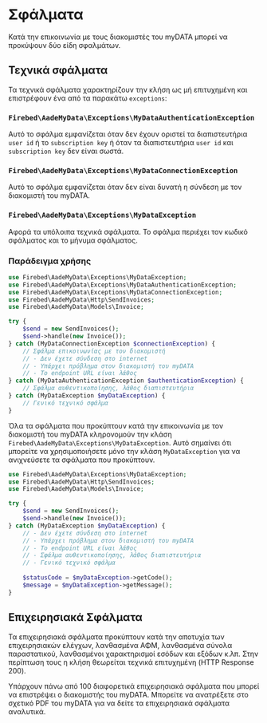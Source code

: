 # Σφάλματα

Κατά την επικοινωνία με τους διακομιστές του myDATA μπορεί να προκύψουν δύο είδη σφαλμάτων.

## Τεχνικά σφάλματα

Τα τεχνικά σφάλματα χαρακτηρίζουν την κλήση ως μή επιτυχημένη και επιστρέφουν ένα
από τα παρακάτω `exceptions`:

### `Firebed\AadeMyData\Exceptions\MyDataAuthenticationException`

Αυτό το σφάλμα εμφανίζεται όταν δεν έχουν οριστεί τα διαπιστευτήρια `user id` ή το
`subscription key` ή όταν τα διαπιστευτήρια `user id` και `subscription key` δεν είναι σωστά.

### `Firebed\AadeMyData\Exceptions\MyDataConnectionException`

Αυτό το σφάλμα εμφανίζεται όταν δεν είναι δυνατή η σύνδεση με τον διακομιστή του myDATA.

### `Firebed\AadeMyData\Exceptions\MyDataException`

Αφορά τα υπόλοιπα τεχνικά σφάλματα. Το σφάλμα περιέχει τον κωδικό σφάλματος και το μήνυμα σφάλματος.

### Παράδειγμα χρήσης

```php
use Firebed\AadeMyData\Exceptions\MyDataException;
use Firebed\AadeMyData\Exceptions\MyDataAuthenticationException;
use Firebed\AadeMyData\Exceptions\MyDataConnectionException;
use Firebed\AadeMyData\Http\SendInvoices;
use Firebed\AadeMyData\Models\Invoice;

try {
    $send = new SendInvoices();
    $send->handle(new Invoice());
} catch (MyDataConnectionException $connectionException) {
    // Σφάλμα επικοινωνίας με τον διακομιστή
    // - Δεν έχετε σύνδεση στο internet
    // - Υπάρχει πρόβλημα στον διακομιστή του myDATA
    // - Το endpoint URL είναι λάθος
} catch (MyDataAuthenticationException $authenticationException) {
    // Σφάλμα αυθεντικοποίησης, λάθος διαπιστευτήρια
} catch (MyDataException $myDataException) {
    // Γενικό τεχνικό σφάλμα
}
```

Όλα τα σφάλματα που προκύπτουν κατά την επικοινωνία με τον διακομιστή του myDATA κληρονομούν
την κλάση `Firebed\AadeMyData\Exceptions\MyDataException`. Αυτό σημαίνει ότι μπορείτε να
χρησιμοποιήσετε μόνο την κλάση `MyDataException` για να ανιχνεύσετε τα σφάλματα που προκύπτουν.

```php
use Firebed\AadeMyData\Exceptions\MyDataException;
use Firebed\AadeMyData\Http\SendInvoices;
use Firebed\AadeMyData\Models\Invoice;

try {
    $send = new SendInvoices();
    $send->handle(new Invoice());
} catch (MyDataException $myDataException) {
    // - Δεν έχετε σύνδεση στο internet
    // - Υπάρχει πρόβλημα στον διακομιστή του myDATA
    // - Το endpoint URL είναι λάθος
    // - Σφάλμα αυθεντικοποίησης, λάθος διαπιστευτήρια
    // - Γενικό τεχνικό σφάλμα
    
    $statusCode = $myDataException->getCode();
    $message = $myDataException->getMessage();
}
```

## Επιχειρησιακά Σφάλματα

Τα επιχειρησιακά σφάλματα προκύπτουν κατά την αποτυχία των επιχειρησιακών ελέγχων,
λανθασμένα ΑΦΜ, λανθασμένα σύνολα παραστατικού, λανθασμένοι χαρακτηρισμοί εσόδων και εξόδων κ.λπ.
Στην περίπτωση τους η κλήση θεωρείται τεχνικά επιτυχημένη (HTTP Response 200).

Υπάρχουν πάνω από 100 διαφορετικά επιχειρησιακά σφάλματα που μπορεί να επιστρέψει ο διακομιστής του myDATA.
Μπορείτε να ανατρέξετε στο σχετικό PDF του myDATA για να δείτε τα επιχειρησιακά σφάλματα αναλυτικά.
